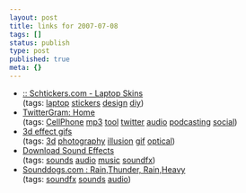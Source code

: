 ```yaml
---
layout: post
title: links for 2007-07-08
tags: []
status: publish
type: post
published: true
meta: {}
---
```

<ul class="delicious">
	<li>
		<div class="delicious-link"><a href="http://www.schtickers.com/catalog/index.php?cPath=23">:: Schtickers.com - Laptop Skins</a></div>
		<div class="delicious-tags">(tags: <a href="http://del.icio.us/markmorga/laptop">laptop</a> <a href="http://del.icio.us/markmorga/stickers">stickers</a> <a href="http://del.icio.us/markmorga/design">design</a> <a href="http://del.icio.us/markmorga/diy">diy</a>)</div>
	</li>
	<li>
		<div class="delicious-link"><a href="http://www.twittergram.com/">TwitterGram: Home</a></div>
		<div class="delicious-tags">(tags: <a href="http://del.icio.us/markmorga/CellPhone">CellPhone</a> <a href="http://del.icio.us/markmorga/mp3">mp3</a> <a href="http://del.icio.us/markmorga/tool">tool</a> <a href="http://del.icio.us/markmorga/twitter">twitter</a> <a href="http://del.icio.us/markmorga/audio">audio</a> <a href="http://del.icio.us/markmorga/podcasting">podcasting</a> <a href="http://del.icio.us/markmorga/social">social</a>)</div>
	</li>
	<li>
		<div class="delicious-link"><a href="http://www.voltier.com/stereo/">3d effect gifs</a></div>
		<div class="delicious-tags">(tags: <a href="http://del.icio.us/markmorga/3d">3d</a> <a href="http://del.icio.us/markmorga/photography">photography</a> <a href="http://del.icio.us/markmorga/illusion">illusion</a> <a href="http://del.icio.us/markmorga/gif">gif</a> <a href="http://del.icio.us/markmorga/optical">optical</a>)</div>
	</li>
	<li>
		<div class="delicious-link"><a href="http://www.sound-effect.com/">Download Sound Effects</a></div>
		<div class="delicious-tags">(tags: <a href="http://del.icio.us/markmorga/sounds">sounds</a> <a href="http://del.icio.us/markmorga/audio">audio</a> <a href="http://del.icio.us/markmorga/music">music</a> <a href="http://del.icio.us/markmorga/soundfx">soundfx</a>)</div>
	</li>
	<li>
		<div class="delicious-link"><a href="http://www.sounddogs.com/results.asp?Type=&CategoryID=1045&SubcategoryID=8">Sounddogs.com : Rain,Thunder, Rain,Heavy</a></div>
		<div class="delicious-tags">(tags: <a href="http://del.icio.us/markmorga/soundfx">soundfx</a> <a href="http://del.icio.us/markmorga/sounds">sounds</a> <a href="http://del.icio.us/markmorga/audio">audio</a>)</div>
	</li>
</ul>
